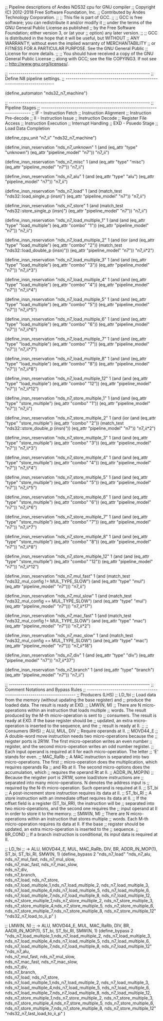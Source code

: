 ;; Pipeline descriptions of Andes NDS32 cpu for GNU compiler
;; Copyright (C) 2012-2018 Free Software Foundation, Inc.
;; Contributed by Andes Technology Corporation.
;;
;; This file is part of GCC.
;;
;; GCC is free software; you can redistribute it and/or modify it
;; under the terms of the GNU General Public License as published
;; by the Free Software Foundation; either version 3, or (at your
;; option) any later version.
;;
;; GCC is distributed in the hope that it will be useful, but WITHOUT
;; ANY WARRANTY; without even the implied warranty of MERCHANTABILITY
;; or FITNESS FOR A PARTICULAR PURPOSE.  See the GNU General Public
;; License for more details.
;;
;; You should have received a copy of the GNU General Public License
;; along with GCC; see the file COPYING3.  If not see
;; <http://www.gnu.org/licenses/>.


;; ------------------------------------------------------------------------
;; Define N8 pipeline settings.
;; ------------------------------------------------------------------------

(define_automaton "nds32_n7_machine")

;; ------------------------------------------------------------------------
;; Pipeline Stages
;; ------------------------------------------------------------------------
;; IF - Instruction Fetch
;;   Instruction Alignment
;;   Instruction Pre-decode
;; II - Instruction Issue
;;   Instruction Decode
;;   Register File Access
;;   Instruction Execution
;;   Interrupt Handling
;; EXD - Psuedo Stage
;;   Load Data Completion

(define_cpu_unit "n7_ii" "nds32_n7_machine")

(define_insn_reservation "nds_n7_unknown" 1
  (and (eq_attr "type" "unknown")
       (eq_attr "pipeline_model" "n7"))
  "n7_ii")

(define_insn_reservation "nds_n7_misc" 1
  (and (eq_attr "type" "misc")
       (eq_attr "pipeline_model" "n7"))
  "n7_ii")

(define_insn_reservation "nds_n7_alu" 1
  (and (eq_attr "type" "alu")
       (eq_attr "pipeline_model" "n7"))
  "n7_ii")

(define_insn_reservation "nds_n7_load" 1
  (and (match_test "nds32::load_single_p (insn)")
       (eq_attr "pipeline_model" "n7"))
  "n7_ii")

(define_insn_reservation "nds_n7_store" 1
  (and (match_test "nds32::store_single_p (insn)")
       (eq_attr "pipeline_model" "n7"))
  "n7_ii")

(define_insn_reservation "nds_n7_load_multiple_1" 1
  (and (and (eq_attr "type" "load_multiple")
	    (eq_attr "combo" "1"))
       (eq_attr "pipeline_model" "n7"))
  "n7_ii")

(define_insn_reservation "nds_n7_load_multiple_2" 1
  (and (ior (and (eq_attr "type" "load_multiple")
		 (eq_attr "combo" "2"))
	    (match_test "nds32::load_double_p (insn)"))
       (eq_attr "pipeline_model" "n7"))
  "n7_ii*2")

(define_insn_reservation "nds_n7_load_multiple_3" 1
  (and (and (eq_attr "type" "load_multiple")
	    (eq_attr "combo" "3"))
       (eq_attr "pipeline_model" "n7"))
  "n7_ii*3")

(define_insn_reservation "nds_n7_load_multiple_4" 1
  (and (and (eq_attr "type" "load_multiple")
	    (eq_attr "combo" "4"))
       (eq_attr "pipeline_model" "n7"))
  "n7_ii*4")

(define_insn_reservation "nds_n7_load_multiple_5" 1
  (and (and (eq_attr "type" "load_multiple")
	    (eq_attr "combo" "5"))
       (eq_attr "pipeline_model" "n7"))
  "n7_ii*5")

(define_insn_reservation "nds_n7_load_multiple_6" 1
  (and (and (eq_attr "type" "load_multiple")
	    (eq_attr "combo" "6"))
       (eq_attr "pipeline_model" "n7"))
  "n7_ii*6")

(define_insn_reservation "nds_n7_load_multiple_7" 1
  (and (and (eq_attr "type" "load_multiple")
	    (eq_attr "combo" "7"))
       (eq_attr "pipeline_model" "n7"))
  "n7_ii*7")

(define_insn_reservation "nds_n7_load_multiple_8" 1
  (and (and (eq_attr "type" "load_multiple")
	    (eq_attr "combo" "8"))
       (eq_attr "pipeline_model" "n7"))
  "n7_ii*8")

(define_insn_reservation "nds_n7_load_multiple_12" 1
  (and (and (eq_attr "type" "load_multiple")
	    (eq_attr "combo" "12"))
       (eq_attr "pipeline_model" "n7"))
  "n7_ii*12")

(define_insn_reservation "nds_n7_store_multiple_1" 1
  (and (and (eq_attr "type" "store_multiple")
	    (eq_attr "combo" "1"))
       (eq_attr "pipeline_model" "n7"))
  "n7_ii")

(define_insn_reservation "nds_n7_store_multiple_2" 1
  (and (ior (and (eq_attr "type" "store_multiple")
		 (eq_attr "combo" "2"))
	    (match_test "nds32::store_double_p (insn)"))
       (eq_attr "pipeline_model" "n7"))
  "n7_ii*2")

(define_insn_reservation "nds_n7_store_multiple_3" 1
  (and (and (eq_attr "type" "store_multiple")
	    (eq_attr "combo" "3"))
       (eq_attr "pipeline_model" "n7"))
  "n7_ii*3")

(define_insn_reservation "nds_n7_store_multiple_4" 1
  (and (and (eq_attr "type" "store_multiple")
	    (eq_attr "combo" "4"))
       (eq_attr "pipeline_model" "n7"))
  "n7_ii*4")

(define_insn_reservation "nds_n7_store_multiple_5" 1
  (and (and (eq_attr "type" "store_multiple")
	    (eq_attr "combo" "5"))
       (eq_attr "pipeline_model" "n7"))
  "n7_ii*5")

(define_insn_reservation "nds_n7_store_multiple_6" 1
  (and (and (eq_attr "type" "store_multiple")
	    (eq_attr "combo" "6"))
       (eq_attr "pipeline_model" "n7"))
  "n7_ii*6")

(define_insn_reservation "nds_n7_store_multiple_7" 1
  (and (and (eq_attr "type" "store_multiple")
	    (eq_attr "combo" "7"))
       (eq_attr "pipeline_model" "n7"))
  "n7_ii*7")

(define_insn_reservation "nds_n7_store_multiple_8" 1
  (and (and (eq_attr "type" "store_multiple")
	    (eq_attr "combo" "8"))
       (eq_attr "pipeline_model" "n7"))
  "n7_ii*8")

(define_insn_reservation "nds_n7_store_multiple_12" 1
  (and (and (eq_attr "type" "store_multiple")
	    (eq_attr "combo" "12"))
       (eq_attr "pipeline_model" "n7"))
  "n7_ii*12")

(define_insn_reservation "nds_n7_mul_fast" 1
  (and (match_test "nds32_mul_config != MUL_TYPE_SLOW")
       (and (eq_attr "type" "mul")
	    (eq_attr "pipeline_model" "n7")))
  "n7_ii")

(define_insn_reservation "nds_n7_mul_slow" 1
  (and (match_test "nds32_mul_config == MUL_TYPE_SLOW")
       (and (eq_attr "type" "mul")
	    (eq_attr "pipeline_model" "n7")))
  "n7_ii*17")

(define_insn_reservation "nds_n7_mac_fast" 1
  (and (match_test "nds32_mul_config != MUL_TYPE_SLOW")
       (and (eq_attr "type" "mac")
	    (eq_attr "pipeline_model" "n7")))
  "n7_ii*2")

(define_insn_reservation "nds_n7_mac_slow" 1
  (and (match_test "nds32_mul_config == MUL_TYPE_SLOW")
       (and (eq_attr "type" "mac")
	    (eq_attr "pipeline_model" "n7")))
  "n7_ii*18")

(define_insn_reservation "nds_n7_div" 1
  (and (eq_attr "type" "div")
       (eq_attr "pipeline_model" "n7"))
  "n7_ii*37")

(define_insn_reservation "nds_n7_branch" 1
  (and (eq_attr "type" "branch")
       (eq_attr "pipeline_model" "n7"))
  "n7_ii")

;; ------------------------------------------------------------------------
;; Comment Notations and Bypass Rules
;; ------------------------------------------------------------------------
;; Producers (LHS)
;;   LD_!bi
;;     Load data from the memory (without updating the base register) and
;;     produce the loaded data. The result is ready at EXD.
;;   LMW(N, M)
;;     There are N micro-operations within an instruction that loads multiple
;;     words. The result produced by the M-th micro-operation is sent to
;;     consumers. The result is ready at EXD. If the base register should be
;;     updated, an extra micro-operation is inserted to the sequence, and the
;;     result is ready at II.
;;
;; Consumers (RHS)
;;   ALU, MUL, DIV
;;     Require operands at II.
;;   MOVD44_E
;;     A double-word move instruction needs two micro-operations because the
;;     reigster ports is 2R1W. The first micro-operation writes an even number
;;     register, and the second micro-operation writes an odd number register.
;;     Each input operand is required at II for each micro-operation. The letter
;;     'E' stands for even.
;;   MAC_RaRb
;;     A MAC instruction is separated into two micro-operations. The first
;;     micro-operation does the multiplication, which requires operands Ra
;;     and Rb at II. The second micro-options does the accumulation, which
;;     requires the operand Rt at II.
;;   ADDR_IN_MOP(N)
;;     Because the reigster port is 2R1W, some load/store instructions are
;;     separated into many micro-operations. N denotes the address input is
;;     required by the N-th micro-operation. Such operand is required at II.
;;   ST_bi
;;     A post-increment store instruction requires its data at II.
;;   ST_!bi_RI
;;     A store instruction with an immediate offset requires its data at II.
;;     If the offset field is a register (ST_!bi_RR), the instruction will be
;;     separated into two micro-operations, and the second one requires the
;;     input operand at II in order to store it to the memory.
;;   SMW(N, M)
;;     There are N micro-operations within an instruction that stores multiple
;;     words. Each M-th micro-operation requires its data at II. If the base
;;     register should be updated, an extra micro-operation is inserted to the
;;     sequence.
;;   BR_COND
;;     If a branch instruction is conditional, its input data is required at II.

;; LD_!bi
;;   -> ALU, MOVD44_E, MUL, MAC_RaRb, DIV, BR, ADDR_IN_MOP(1), ST_bi, ST_!bi_RI, SMW(N, 1)
(define_bypass 2
  "nds_n7_load"
  "nds_n7_alu,\
   nds_n7_mul_fast, nds_n7_mul_slow,\
   nds_n7_mac_fast, nds_n7_mac_slow,\
   nds_n7_div,\
   nds_n7_branch,\
   nds_n7_load, nds_n7_store,\
   nds_n7_load_multiple_1,nds_n7_load_multiple_2, nds_n7_load_multiple_3,\
   nds_n7_load_multiple_4,nds_n7_load_multiple_5, nds_n7_load_multiple_6,\
   nds_n7_load_multiple_7,nds_n7_load_multiple_8, nds_n7_load_multiple_12,\
   nds_n7_store_multiple_1,nds_n7_store_multiple_2, nds_n7_store_multiple_3,\
   nds_n7_store_multiple_4,nds_n7_store_multiple_5, nds_n7_store_multiple_6,\
   nds_n7_store_multiple_7,nds_n7_store_multiple_8, nds_n7_store_multiple_12"
  "nds32_n7_load_to_ii_p"
)

;; LMW(N, N)
;;   -> ALU, MOVD44_E, MUL, MAC_RaRb, DIV, BR, AADR_IN_MOP(1), ST_bi, ST_!bi_RI, SMW(N, 1)
(define_bypass 2
  "nds_n7_load_multiple_1,nds_n7_load_multiple_2, nds_n7_load_multiple_3,\
   nds_n7_load_multiple_4,nds_n7_load_multiple_5, nds_n7_load_multiple_6,\
   nds_n7_load_multiple_7,nds_n7_load_multiple_8, nds_n7_load_multiple_12"
  "nds_n7_alu,\
   nds_n7_mul_fast, nds_n7_mul_slow,\
   nds_n7_mac_fast, nds_n7_mac_slow,\
   nds_n7_div,\
   nds_n7_branch,\
   nds_n7_load, nds_n7_store,\
   nds_n7_load_multiple_1,nds_n7_load_multiple_2, nds_n7_load_multiple_3,\
   nds_n7_load_multiple_4,nds_n7_load_multiple_5, nds_n7_load_multiple_6,\
   nds_n7_load_multiple_7,nds_n7_load_multiple_8, nds_n7_load_multiple_12,\
   nds_n7_store_multiple_1,nds_n7_store_multiple_2, nds_n7_store_multiple_3,\
   nds_n7_store_multiple_4,nds_n7_store_multiple_5, nds_n7_store_multiple_6,\
   nds_n7_store_multiple_7,nds_n7_store_multiple_8, nds_n7_store_multiple_12"
  "nds32_n7_last_load_to_ii_p"
)
